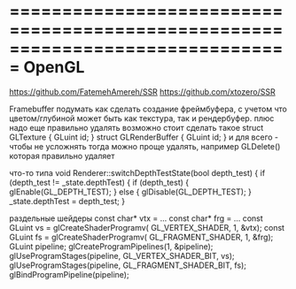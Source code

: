 ﻿===============================================================================
OpenGL
===============================================================================
https://github.com/FatemehAmereh/SSR
https://github.com/xtozero/SSR


Framebuffer
подумать как сделать создание фреймбуфера, с учетом что цветом/глубиной может быть как текстура, так и рендербуфер.
плюс надо еще правильно удалять
возможно стоит сделать такое
	struct GLTexture { GLuint id; }
	struct GLRenderBuffer { GLuint id; }
и для всего - чтобы не усложнять
тогда можно проще удалять, например GLDelete() которая правильно удаляет

что-то типа
void Renderer::switchDepthTestState(bool depth_test) {
	if (depth_test != _state.depthTest) {
		if (depth_test) {
			glEnable(GL_DEPTH_TEST);
		}
		else {
			glDisable(GL_DEPTH_TEST);
		}
		_state.depthTest = depth_test;
	}

раздельные шейдеры
const char* vtx = ...
const char* frg = ...
const GLuint vs = glCreateShaderProgramv( GL_VERTEX_SHADER, 1,
&vtx);
const GLuint fs = glCreateShaderProgramv( GL_FRAGMENT_SHADER, 1,
&frg);
GLuint pipeline;
glCreateProgramPipelines(1, &pipeline);
glUseProgramStages(pipeline, GL_VERTEX_SHADER_BIT, vs);
glUseProgramStages(pipeline, GL_FRAGMENT_SHADER_BIT, fs);
glBindProgramPipeline(pipeline);